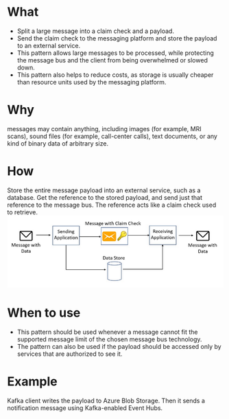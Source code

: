 # What
- Split a large message into a claim check and a payload. 
- Send the claim check to the messaging platform and store the payload to an external service. 
- This pattern allows large messages to be processed, while protecting the message bus and the client from being overwhelmed or slowed down. 
- This pattern also helps to reduce costs, as storage is usually cheaper than resource units used by the messaging platform.

# Why
messages may contain anything, including images (for example, MRI scans), sound files (for example, call-center calls), text documents, or any kind of binary data of arbitrary size.

# How
Store the entire message payload into an external service, such as a database. Get the reference to the stored payload, and send just that reference to the message bus. The reference acts like a claim check used to retrieve.
![picture 31](../../images/d842855ea46476ebdd3a8696caf286065ad3b66bce62a58d89eaaf2b79256f4b.png)  

# When to use
- This pattern should be used whenever a message cannot fit the supported message limit of the chosen message bus technology. 
- The pattern can also be used if the payload should be accessed only by services that are authorized to see it. 
  
# Example
Kafka client writes the payload to Azure Blob Storage. Then it sends a notification message using Kafka-enabled Event Hubs.
